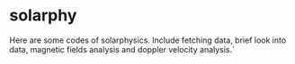 # solarphy
Here are some codes of solarphysics. Include fetching data, brief look into data, magnetic fields analysis and doppler velocity analysis.`
